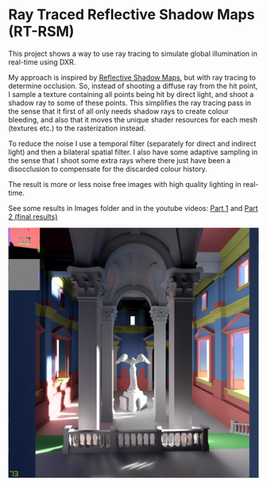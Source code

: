# Ray Traced Reflective Shadow Maps (RT-RSM)
This project shows a way to use ray tracing to simulate global illumination in real-time using DXR.

My approach is inspired by [Reflective Shadow Maps](http://www.klayge.org/material/3_12/GI/rsm.pdf), but with ray tracing to determine occlusion. So, instead of shooting a diffuse ray from the hit point, I sample a texture containing all points being hit by direct light, and shoot a shadow ray to some of these points. This simplifies the ray tracing pass in the sense that it first of all only needs shadow rays to create colour bleeding, and also that it moves the unique shader resources for each mesh (textures etc.) to the rasterization instead.

To reduce the noise I use a temporal filter (separately for direct and indirect light) and then a bilateral spatial filter. I also have some adaptive sampling in the sense that I shoot some extra rays where there just have been a disocclusion to compensate for the discarded colour history.

The result is more or less noise free images with high quality lighting in real-time.

See some results in Images folder and in the youtube videos: [Part 1](https://youtu.be/Dbwxm-EEsRI) and [Part 2 (final results)](https://youtu.be/EPt_8N6pm3o)

<p align="center">
  <img src="Images/sunTemple.png" width="512" title="GUI">
</p>
